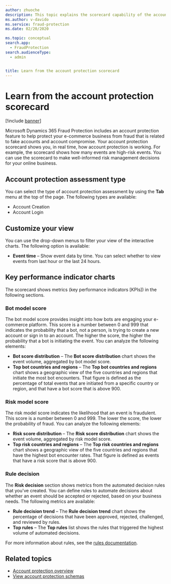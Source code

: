 ```yaml
---
author: zhuoche
description: This topic explains the scorecard capability of the account protection feature in Microsoft Dynamics 365 Fraud Protection.
ms.author: v-davido
ms.service: fraud-protection
ms.date: 02/20/2020

ms.topic: conceptual
search.app: 
  - FraudProtection
search.audienceType:
  - admin


title: Learn from the account protection scorecard
---
```


# Learn from the account protection scorecard

[!include [banner](includes/preview-banner.md)]

Microsoft Dynamics 365 Fraud Protection includes an account protection feature to help protect your e-commerce business from fraud that is related to fake accounts and account compromise. Your account protection scorecard shows you, in real time, how account protection is working. For example, the scorecard shows how many events are high-risk events. You can use the scorecard to make well-informed risk management decisions for your online business.

## Account protection assessment type

You can select the type of account protection assessment by using the **Tab** menu at the top of the page. The following types are available:

- Account Creation
- Account Login

## Customize your view

You can use the drop-down menus to filter your view of the interactive charts. The following option is available:

- **Event time** – Show event data by time. You can select whether to view events from last hour or the last 24 hours.

## Key performance indicator charts

The scorecard shows metrics (key performance indicators \[KPIs\]) in the following sections.

### Bot model score

The bot model score provides insight into how bots are engaging your e-commerce platform. This score is a number between 0 and 999 that indicates the probability that a bot, not a person, is trying to create a new account or sign in to an account. The higher the score, the higher the probability that a bot is initiating the event. You can analyze the following elements:

- **Bot score distribution** – The **Bot score distribution** chart shows the event volume, aggregated by bot model score.
- **Top bot countries and regions** – The **Top bot countries and regions** chart shows a geographic view of the five countries and regions that initiate the most bot encounters. That figure is defined as the percentage of total events that are initiated from a specific country or region, and that have a bot score that is above 900.

### Risk model score

The risk model score indicates the likelihood that an event is fraudulent. This score is a number between 0 and 999. The lower the score, the lower the probability of fraud. You can analyze the following elements:

- **Risk score distribution** – The **Risk score distribution** chart shows the event volume, aggregated by risk model score.
- **Top risk countries and regions** – The **Top risk countries and regions** chart shows a geographic view of the five countries and regions that have the highest bot encounter rates. That figure is defined as events that have a risk score that is above 900.

### Rule decision

The **Risk decision** section shows metrics from the automated decision rules that you've created. You can define rules to automate decisions about whether an event should be accepted or rejected, based on your business needs. The following metrics are available:

- **Rule decision trend** – The **Rule decision trend** chart shows the percentage of decisions that have been approved, rejected, challenged, and reviewed by rules.
- **Top rules** – The **Top rules** list shows the rules that triggered the highest volume of automated decisions.

For more information about rules, see the [rules documentation](ap-rulesandlists.md).

## Related topics

- [Account protection overview](ap-overview.md)
- [View account protection schemas](new-ap-schema.md)


